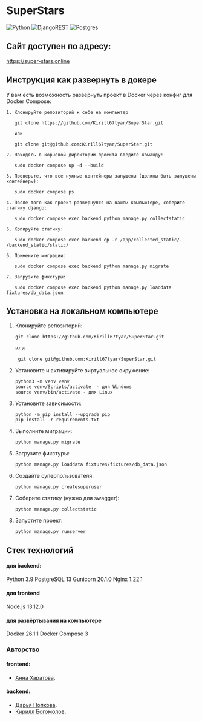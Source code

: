 
# SuperStars

![Python](https://img.shields.io/badge/python-3670A0?style=for-the-badge&logo=python&logoColor=ffdd54) ![DjangoREST](https://img.shields.io/badge/DJANGO-REST-ff1709?style=for-the-badge&logo=django&logoColor=white&color=ff1709&labelColor=gray) ![Postgres](https://img.shields.io/badge/postgres-%23316192.svg?style=for-the-badge&logo=postgresql&logoColor=white)

## Сайт доступен по адресу: 
https://super-stars.online

## Инструкция как развернуть в докере

У вам есть возможность развернуть проект в Docker через конфиг для Docker Compose:
```
1. Клонируйте репозиторий к себе на компьютер

   git clone https://github.com/Kirill67tyar/SuperStar.git
   
   или

   git clone git@github.com:Kirill67tyar/SuperStar.git

2. Находясь в корневой директории проекта введите команду:

   sudo docker compose up -d --build

3. Проверьте, что все нужные контейнеры запущены (должны быть запущены контейнеры):

   sudo docker compose ps

4. После того как проект развернулся на вашем компьютере, соберите статику django:

   sudo docker compose exec backend python manage.py collectstatic

5. Копируйте статику:

   sudo docker compose exec backend cp -r /app/collected_static/. /backend_static/static/

6. Примените миграции:

   sudo docker compose exec backend python manage.py migrate

7. Загрузите фикстуры:

   sudo docker compose exec backend python manage.py loaddata fixtures/db_data.json
```


## __Установка на локальном компьютере__
1. Клонируйте репозиторий:
    ```
    git clone https://github.com/Kirill67tyar/SuperStar.git
    ```
    или
    ```
     git clone git@github.com:Kirill67tyar/SuperStar.git
    ```
2. Установите и активируйте виртуальное окружение:
    ```
    python3 -m venv venv
    source venv/Scripts/activate  - для Windows
    source venv/bin/activate - для Linux
    ```
3. Установите зависимости:
    ```
    python -m pip install --upgrade pip
    pip install -r requirements.txt
    ```
4. Выполните миграции:
    ```
    python manage.py migrate
    ```
5. Загрузите фикстуры:
    ```
    python manage.py loaddata fixtures/fixtures/db_data.json
    ```
6. Создайте суперпользователя:
    ```
    python manage.py createsuperuser
    ```
7. Соберите статику  (нужно для swagger):
    ```
    python manage.py collectstatic
    ```
8. Запустите проект:
    ```
    python manage.py runserver
    ```
## Стек технологий

#### для backend:
Python 3.9
PostgreSQL 13
Gunicorn 20.1.0
Nginx 1.22.1

#### для frontend
Node.js 13.12.0

#### для развёртывания на компьютере
Docker 26.1.1
Docker Compose 3

### Авторство

#### frontend:
- [Анна Харатова](https://github.com/AnnaKharatova).
#### backend:
- [Дарья Попкова](https://github.com/PopkovaDar).
- [Кирилл Богомолов](https://github.com/Kirill67tyar).